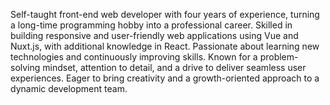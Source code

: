 Self-taught front-end web developer with four years of experience, turning a long-time programming hobby into a professional career. Skilled in building responsive and user-friendly web applications using Vue and Nuxt.js, with additional knowledge in React. Passionate about learning new technologies and continuously improving skills. Known for a problem-solving mindset, attention to detail, and a drive to deliver seamless user experiences. Eager to bring creativity and a growth-oriented approach to a dynamic development team.
